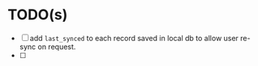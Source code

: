 # TODO(s)

- [ ] add `last_synced` to each record saved in local db to allow user re-sync on request.
- [ ] 